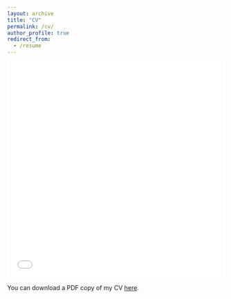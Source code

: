 ```yaml
---
layout: archive
title: "CV"
permalink: /cv/
author_profile: true
redirect_from:
  - /resume
---
```


<iframe src="/files/pdf/PZ_CV.pdf" width="100%" height="500" frameborder="no" border="0" marginwidth="0" marginheight="0"></iframe>

You can download a PDF copy of my CV [here](/files/pdf/PZ_CV.pdf).
